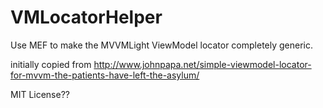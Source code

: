 # VMLocatorHelper
Use MEF to make the MVVMLight ViewModel locator completely generic.

initially copied from http://www.johnpapa.net/simple-viewmodel-locator-for-mvvm-the-patients-have-left-the-asylum/

MIT License??
